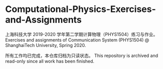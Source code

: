 # Computational-Physics-Exercises-and-Assignments
上海科技大学 2019-2020 学年第二学期计算物理（PHYS1504）练习与作业。Exercises and assignments of Communication System (PHYS1504) @ ShanghaiTech University, Spring 2020.

所有工作均已完成，本仓库归档为只读状态。 This repository is archived and read-only since all work has been finished.
